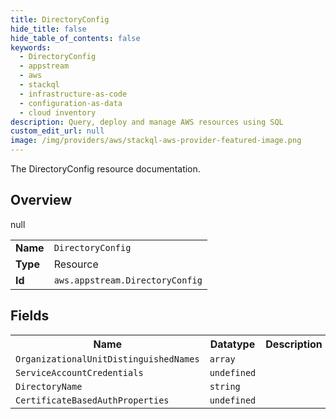 ```yaml
---
title: DirectoryConfig
hide_title: false
hide_table_of_contents: false
keywords:
  - DirectoryConfig
  - appstream
  - aws
  - stackql
  - infrastructure-as-code
  - configuration-as-data
  - cloud inventory
description: Query, deploy and manage AWS resources using SQL
custom_edit_url: null
image: /img/providers/aws/stackql-aws-provider-featured-image.png
---
```

The DirectoryConfig resource documentation.

## Overview
<table><tbody>
<tr><td><b>Name</b></td><td><code>DirectoryConfig</code></td></tr>
<tr><td><b>Type</b></td><td>Resource</td></tr>
null
<tr><td><b>Id</b></td><td><code>aws.appstream.DirectoryConfig</code></td></tr>
</tbody></table>

## Fields
<table><tbody>
<tr><th>Name</th><th>Datatype</th><th>Description</th></tr>
<tr><td><code>OrganizationalUnitDistinguishedNames</code></td><td><code>array</code></td><td></td></tr><tr><td><code>ServiceAccountCredentials</code></td><td><code>undefined</code></td><td></td></tr><tr><td><code>DirectoryName</code></td><td><code>string</code></td><td></td></tr><tr><td><code>CertificateBasedAuthProperties</code></td><td><code>undefined</code></td><td></td></tr>
</tbody></table>